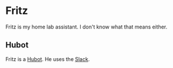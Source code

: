 # Fritz

Fritz is my home lab assistant. I don't know what that means either.

## Hubot

Fritz is a [Hubot](https://github.com/github/hubot). He uses the [Slack](https://github.com/slackhq/hubot-slack).
